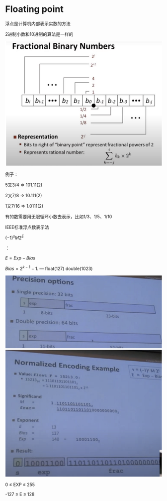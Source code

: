 # Floating point

浮点是计算机内部表示实数的方法

2进制小数和10进制的算法是一样的

![image-20230103213204557](image/image-20230103213204557.png)

例子：

5又3/4 ⇒ 101.11(2)

2又7/8 ⇒ 10.111(2)

1又7/16 ⇒ 1.0111(2)

有的数需要用无限循环小数去表示，比如1/3、1/5、1/10

IEEE标准浮点数表示法

$(-1)^sM2^E$

：

$E=Exp-Bias$

$Bias = 2^{k-1}-1$. — float(127) double(1023)

![image-20230103213250348](image/image-20230103213250348.png)

0 ≤ EXP ≤ 255

-127 ≤ E ≤ 128